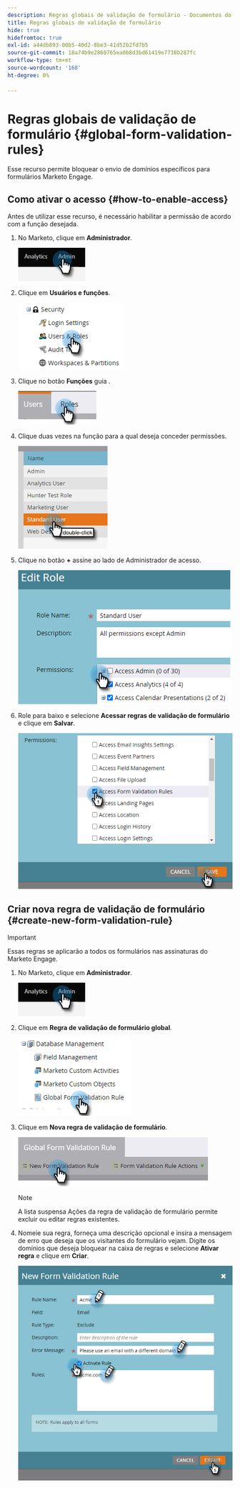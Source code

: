 ```yaml
---
description: Regras globais de validação de formulário - Documentos do Marketo - Documentação do produto
title: Regras globais de validação de formulário
hide: true
hidefromtoc: true
exl-id: a44db893-00b5-40d2-8be3-41d52b2fd7b5
source-git-commit: 18a74b9e2860765ea0b8d3bd61419e7738b287fc
workflow-type: tm+mt
source-wordcount: '168'
ht-degree: 0%

---
```


# Regras globais de validação de formulário {#global-form-validation-rules}

Esse recurso permite bloquear o envio de domínios específicos para formulários Marketo Engage.

## Como ativar o acesso {#how-to-enable-access}

Antes de utilizar esse recurso, é necessário habilitar a permissão de acordo com a função desejada.

1. No Marketo, clique em **Administrador**.

   ![](assets/global-form-validation-rules-1.png)

1. Clique em **Usuários e funções**.

   ![](assets/global-form-validation-rules-2.png)

1. Clique no botão **Funções** guia .

   ![](assets/global-form-validation-rules-3.png)

1. Clique duas vezes na função para a qual deseja conceder permissões.

   ![](assets/global-form-validation-rules-4.png)

1. Clique no botão **+** assine ao lado de Administrador de acesso.

   ![](assets/global-form-validation-rules-5.png)

1. Role para baixo e selecione **Acessar regras de validação de formulário** e clique em **Salvar**.

   ![](assets/global-form-validation-rules-6.png)

## Criar nova regra de validação de formulário {#create-new-form-validation-rule}

>[!IMPORTANT]
>
>Essas regras se aplicarão a todos os formulários nas assinaturas do Marketo Engage.

1. No Marketo, clique em **Administrador**.

   ![](assets/global-form-validation-rules-7.png)

1. Clique em **Regra de validação de formulário global**.

   ![](assets/global-form-validation-rules-8.png)

1. Clique em **Nova regra de validação de formulário**.

   ![](assets/global-form-validation-rules-9.png)

   >[!NOTE]
   >
   >A lista suspensa Ações da regra de validação de formulário permite excluir ou editar regras existentes.

1. Nomeie sua regra, forneça uma descrição opcional e insira a mensagem de erro que deseja que os visitantes do formulário vejam. Digite os domínios que deseja bloquear na caixa de regras e selecione **Ativar regra** e clique em **Criar**.

   ![](assets/global-form-validation-rules-10.png)

